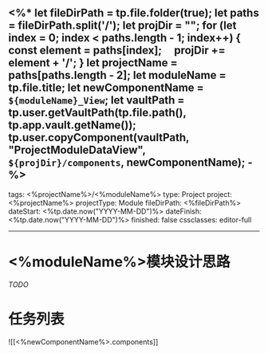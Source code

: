 <%*
let fileDirPath = tp.file.folder(true);
let paths = fileDirPath.split('/');
let projDir = "";
for (let index = 0; index < paths.length - 1; index++) {
	const element = paths[index];
    projDir += element + '/';
}
let projectName = paths[paths.length - 2];
let moduleName = tp.file.title;
let newComponentName = `${moduleName}_View`;
let vaultPath = tp.user.getVaultPath(tp.file.path(), tp.app.vault.getName());
tp.user.copyComponent(vaultPath, "ProjectModuleDataView", `${projDir}/components`, newComponentName);
-%>
---
tags: <%projectName%>/<%moduleName%>
type: Project
project: <%projectName%>
projectType: Module
fileDirPath: <%fileDirPath%>
dateStart: <%tp.date.now("YYYY-MM-DD")%>
dateFinish: <%tp.date.now("YYYY-MM-DD")%>
finished: false
cssclasses: editor-full

---

# <%moduleName%>模块设计思路
 *TODO*
 
# 任务列表
![[<%newComponentName%>.components]]


